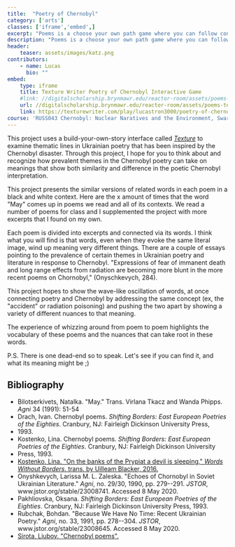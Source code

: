 ```yaml
---
title:  "Poetry of Chernobyl"
category: ['arts']
classes: ['iframe','embed',]
excerpt: "Poems is a choose your own path game where you can follow connections between the imagery of poems about Chernobyl. "
description: "Poems is a choose your own path game where you can follow connections between the imagery of poems about Chernobyl. The project hopes you will see how similar ideas or words have propagated in the poetry about Chernobyl, but can take on meanings far different from one another. As I made the project, I thought about how certain poems informed one another. "
header: 
    teaser: assets/images/katz.png
contributors:
    - name: Lucas 
      bio: ""
embed:
    type: iframe
    title: Texture Writer Poetry of Chernobyl Interactive Game
    #link: //digitalscholarship.brynmawr.edu/reactor-room/assets/poems-texture-project.html
    url: //digitalscholarship.brynmawr.edu/reactor-room/assets/poems-texture-project.html
    link: https://texturewriter.com/play/lucastron3000/poetry-of-chernobyl-/info
course: 'RUSS043 Chernobyl: Nuclear Naratives and the Environment, Swarthmore College, Spring 2020'
---
```


This project uses a build-your-own-story interface called [*Texture*](https://texturewriter.com/) to
examine thematic lines in Ukrainian poetry that has been inspired by the
Chernobyl disaster. Through this project, I hope for you to think about and
recognize how prevalent themes in the Chernobyl poetry can take on
meanings that show both similarity and difference in the poetic
Chernobyl interpretation.

This project presents the similar versions of related words in each poem
in a black and white context. Here are the x amount of times that the
word "May" comes up in poems we read and all of its contexts. We read a
number of poems for class and I supplemented the project with more
excerpts that I found on my own.

Each poem is divided into excerpts and connected via its words. I think
what you will find is that words, even when they evoke the same literal
image, wind up meaning very different things. There are a couple of
essays pointing to the prevalence of certain themes in Ukrainian poetry
and literature in response to Chernobyl. "Expressions of fear of
immanent death and long range effects from radiation are becoming more
blunt in the more recent poems on Chornobyl," (Onyschkevych, 284).

This project hopes to show the wave-like oscillation of words, at once
connecting poetry and Chernobyl by addressing the same concept (ex, the
"accident" or radiation poisoning) and pushing the two apart by showing
a variety of different nuances to that meaning.

The experience of whizzing around from poem to poem highlights the
vocabulary of these poems and the nuances that can take root in these
words.

P.S. There is one dead-end so to speak. Let's see if you can find it,
and what its meaning might be ;)

## Bibliography

<div class="footnotes">
    <ul>
        <li>Bilotserkivets, Natalka. "May." Trans. Virlana Tkacz and Wanda Phipps. <em>Agni</em> 34 (1991): 51-54</li>
        <li>Drach, Ivan. Chernobyl poems. <em>Shifting Borders: East European Poetries of the Eighties</em>. Cranbury, NJ: Fairleigh Dickinson University Press,</li>
        <li>1993.</li>
        <li>Kostenko, Lina. Chernobyl poems. <em>Shifting Borders: East European Poetries of the Eighties</em>. Cranbury, NJ: Fairleigh Dickinson University</li>
        <li>Press, 1993.</li>
        <li><a href="https://www.wordswithoutborders.org/dispatches/article/chernobyl-poems-lina-kostenko-uilleam-blacker">Kostenko, Lina. "On the banks of the Prypiat a devil is sleeping," <em>Words Without Borders</em>. trans. by Uilleam Blacker, 2016.</a></li>
        <li>Onyshkevych, Larissa M. L. Zaleska. "Echoes of Chornobyl in Soviet Ukrainian Literature." <em>Agni</em>, no. 29/30, 1990, pp. 279--291. <em>JSTOR</em>, www.jstor.org/stable/23008741. Accessed 8 May 2020.</li>
        <li>Pakhliovska, Oksana. <em>Shifting Borders: East European Poetries of the Eighties</em>. Cranbury, NJ: Fairleigh Dickinson University Press, 1993.</li>
        <li>Rubchak, Bohdan. "Because We Have No Time: Recent Ukrainian Poetry." <em>Agni</em>, no. 33, 1991, pp. 278--304. <em>JSTOR</em>, www.jstor.org/stable/23008645. Accessed 8 May 2020.</li>
        <li><a href="https://brians.wsu.edu/the-chernobyl-poems/">Sirota, Liubov. "Chernobyl poems".</a></li>
    </ul>
</div>

